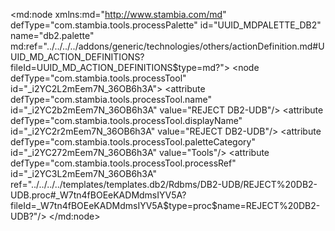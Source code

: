 <?xml version="1.0" encoding="UTF-8"?>
<md:node xmlns:md="http://www.stambia.com/md" defType="com.stambia.tools.processPalette" id="UUID_MDPALETTE_DB2" name="db2.palette" md:ref="../../../../addons/generic/technologies/others/actionDefinition.md#UUID_MD_ACTION_DEFINITIONS?fileId=UUID_MD_ACTION_DEFINITIONS$type=md?">
  <node defType="com.stambia.tools.processTool" id="_i2YC2L2mEem7N_36OB6h3A">
    <attribute defType="com.stambia.tools.processTool.name" id="_i2YC2b2mEem7N_36OB6h3A" value="REJECT DB2-UDB"/>
    <attribute defType="com.stambia.tools.processTool.displayName" id="_i2YC2r2mEem7N_36OB6h3A" value="REJECT DB2-UDB"/>
    <attribute defType="com.stambia.tools.processTool.paletteCategory" id="_i2YC272mEem7N_36OB6h3A" value="Tools"/>
    <attribute defType="com.stambia.tools.processTool.processRef" id="_i2YC3L2mEem7N_36OB6h3A" ref="../../../../templates/templates.db2/Rdbms/DB2-UDB/REJECT%20DB2-UDB.proc#_W7tn4fBOEeKADMdmsIYV5A?fileId=_W7tn4fBOEeKADMdmsIYV5A$type=proc$name=REJECT%20DB2-UDB?"/>
    <node defType="com.stambia.tools.metadata" id="_i2YC3b2mEem7N_36OB6h3A">
      <attribute defType="com.stambia.tools.metadata.name" id="_i2YC3r2mEem7N_36OB6h3A" value="REF"/>
      <attribute defType="com.stambia.tools.metadata.level" id="_i2YC372mEem7N_36OB6h3A">
        <valueEntry key="com.stambia.rdbms.datastore" value="ancestor-or-self::product/@code/string()='IBM_DB2_UDB'"/>
      </attribute>
    </node>
  </node>
</md:node>